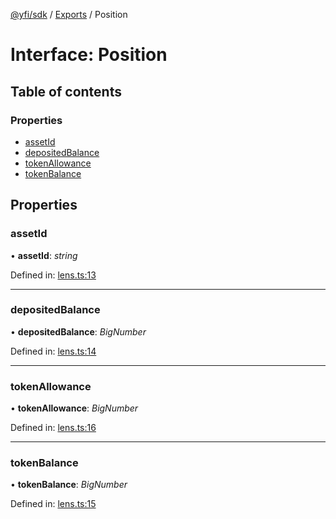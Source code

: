 [@yfi/sdk](../README.md) / [Exports](../modules.md) / Position

# Interface: Position

## Table of contents

### Properties

- [assetId](position.md#assetid)
- [depositedBalance](position.md#depositedbalance)
- [tokenAllowance](position.md#tokenallowance)
- [tokenBalance](position.md#tokenbalance)

## Properties

### assetId

• **assetId**: *string*

Defined in: [lens.ts:13](https://github.com/yearn/yearn-sdk/blob/bb487b1/src/lens.ts#L13)

___

### depositedBalance

• **depositedBalance**: *BigNumber*

Defined in: [lens.ts:14](https://github.com/yearn/yearn-sdk/blob/bb487b1/src/lens.ts#L14)

___

### tokenAllowance

• **tokenAllowance**: *BigNumber*

Defined in: [lens.ts:16](https://github.com/yearn/yearn-sdk/blob/bb487b1/src/lens.ts#L16)

___

### tokenBalance

• **tokenBalance**: *BigNumber*

Defined in: [lens.ts:15](https://github.com/yearn/yearn-sdk/blob/bb487b1/src/lens.ts#L15)
